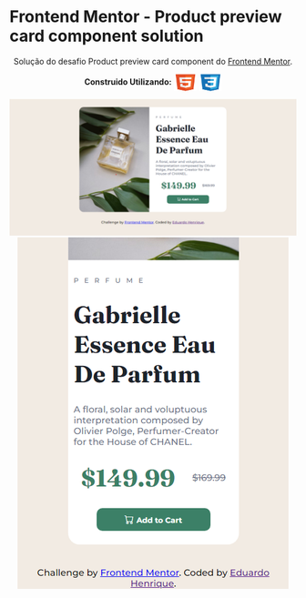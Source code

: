 # Frontend Mentor - Product preview card component solution

<center>

Solução do desafio Product preview card component do [Frontend Mentor](https://www.frontendmentor.io/challenges/product-preview-card-component-GO7UmttRfa).

**Construido Utilizando:**
<img align="center" alt="Edu-HTML" height="30" width="40" src="https://raw.githubusercontent.com/devicons/devicon/master/icons/html5/html5-original.svg">
<img align="center" alt="Edu-CSS" height="30" width="40" src="https://raw.githubusercontent.com/devicons/devicon/master/icons/css3/css3-original.svg">

![desktop](assets/images/resultado-desktop.png)
![mobile](assets/images//resultado-mobile.png)

</center>
